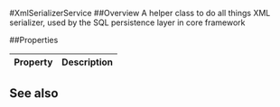 #XmlSerializerService
##Overview
A helper class to do all things XML serializer, used by the SQL persistence layer in core framework


##Properties
<table class="table table-condensed table-bordered">
    <thead>
<tr>
<th>Property</th>
<th>Description</th>
</tr>
</thead>
<tbody>
</tbody></table>



## See also

